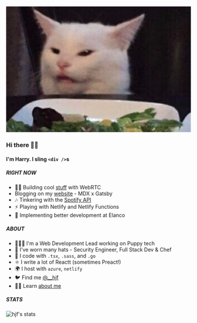 <img src="https://github.com/hjfitz/hjfitz/raw/master/img/smudge.png" width="2000"></img>

### Hi there 🧙‍♀️

#### I'm Harry. I sling `<div />`s

##### RIGHT NOW

- 👨‍💻 Building cool [stuff](https://groups.hjf.io/) with WebRTC
- Blogging on my [website](https://hjf.io) - MDX x Gatsby
- 🎶 Tinkering with the [Spotify API](https://spotify.hjf.io/)
- ⚡️ Playing with Netlify and Netlify Functions
- 🔐 Implementing better development at Elanco

##### ABOUT

- 🧙🏻‍♂️ I'm a Web Development Lead working on Puppy tech
- 🤠 I've worn many hats - Security Engineer, Full Stack Dev & Chef
- 🧱 I code with `.tsx`, `.sass`, and `.go`
- ⚛️ I write a lot of Reactt (sometimes Preact!)
- 🌍 I host with `azure`, `netlify`
- 🐦 Find me [@\_\_hjf](https://twitter.com/__hjf)
- 👨‍💼 Learn [about me](https://www.linkedin.com/in/hjfitz/)

##### STATS

![hjf's stats](https://github-readme-stats.vercel.app/api?username=hjfitz&count_private=true&show_icons=true)

